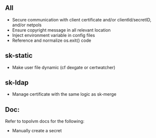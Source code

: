 
## All

- Secure communication with client certificate and/or clientId/secretID, and/or netpols
- Ensure copyright message in all relevant location
- Inject environment variable in config files
- Reference and normalize os.exit() code

## sk-static

- Make user file dynamic (cf dexgate or certwatcher)

## sk-ldap

- Manage certificate with the same logic as sk-merge

## Doc:

Refer to topolvm docs for the following:
- Manually create a secret



